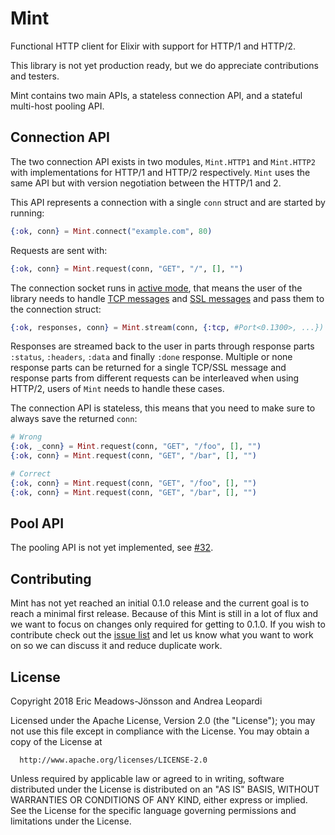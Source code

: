 # Mint

Functional HTTP client for Elixir with support for HTTP/1 and HTTP/2.

This library is not yet production ready, but we do appreciate contributions and testers.

Mint contains two main APIs, a stateless connection API, and a stateful multi-host pooling API.

## Connection API

The two connection API exists in two modules, `Mint.HTTP1` and `Mint.HTTP2` with implementations for HTTP/1 and HTTP/2 respectively. `Mint` uses the same API but with version negotiation between the HTTP/1 and 2.

This API represents a connection with a single `conn` struct and are started by running:

```elixir
{:ok, conn} = Mint.connect("example.com", 80)
```

Requests are sent with:

```elixir
{:ok, conn} = Mint.request(conn, "GET", "/", [], "")
```

The connection socket runs in [active mode](http://erlang.org/doc/man/inet.html#setopts-2), that means the user of the library needs to handle [TCP messages](http://erlang.org/doc/man/gen_tcp.html#connect-4) and [SSL messages](http://erlang.org/doc/man/ssl.html#id66002) and pass them to the connection struct:

```elixir
{:ok, responses, conn} = Mint.stream(conn, {:tcp, #Port<0.1300>, ...})
```

Responses are streamed back to the user in parts through response parts `:status`, `:headers`, `:data` and finally `:done` response. Multiple or none response parts can be returned for a single TCP/SSL message and response parts from different requests can be interleaved when using HTTP/2, users of `Mint` needs to handle these cases.

The connection API is stateless, this means that you need to make sure to always save the returned `conn`:

```elixir
# Wrong
{:ok, _conn} = Mint.request(conn, "GET", "/foo", [], "")
{:ok, conn} = Mint.request(conn, "GET", "/bar", [], "")

# Correct
{:ok, conn} = Mint.request(conn, "GET", "/foo", [], "")
{:ok, conn} = Mint.request(conn, "GET", "/bar", [], "")
```

## Pool API

The pooling API is not yet implemented, see [#32](https://github.com/ericmj/mint/issues/32).

## Contributing

Mint has not yet reached an initial 0.1.0 release and the current goal is to reach a minimal first release. Because of this Mint is still in a lot of flux and we want to focus on changes only required for getting to 0.1.0. If you wish to contribute check out the [issue list](https://github.com/ericmj/mint/issues) and let us know what you want to work on so we can discuss it and reduce duplicate work.

## License

Copyright 2018 Eric Meadows-Jönsson and Andrea Leopardi

  Licensed under the Apache License, Version 2.0 (the "License");
  you may not use this file except in compliance with the License.
  You may obtain a copy of the License at

      http://www.apache.org/licenses/LICENSE-2.0

  Unless required by applicable law or agreed to in writing, software
  distributed under the License is distributed on an "AS IS" BASIS,
  WITHOUT WARRANTIES OR CONDITIONS OF ANY KIND, either express or implied.
  See the License for the specific language governing permissions and
  limitations under the License.
